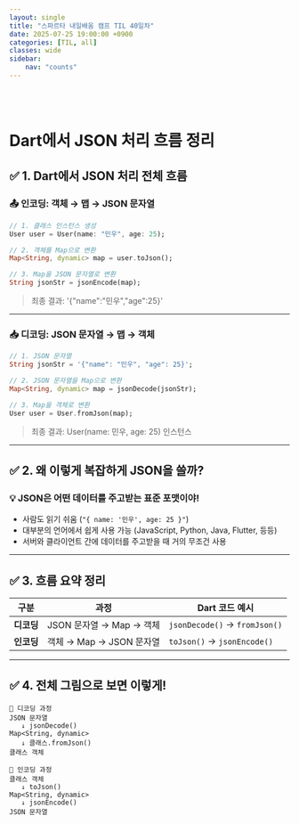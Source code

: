 ```yaml
---
layout: single
title: "스파르타 내일배움 캠프 TIL 40일차"
date: 2025-07-25 19:00:00 +0900
categories: [TIL, all]
classes: wide
sidebar:
    nav: "counts"
---
```

<br><br>
# Dart에서 JSON 처리 흐름 정리

## ✅ 1. Dart에서 JSON 처리 전체 흐름

### 📤 인코딩: 객체 → 맵 → JSON 문자열

```dart
// 1. 클래스 인스턴스 생성
User user = User(name: "민우", age: 25);

// 2. 객체를 Map으로 변환
Map<String, dynamic> map = user.toJson();

// 3. Map을 JSON 문자열로 변환
String jsonStr = jsonEncode(map);
```

> 최종 결과: '{"name":"민우","age":25}'

---

### 📥 디코딩: JSON 문자열 → 맵 → 객체

```dart
// 1. JSON 문자열
String jsonStr = '{"name": "민우", "age": 25}';

// 2. JSON 문자열을 Map으로 변환
Map<String, dynamic> map = jsonDecode(jsonStr);

// 3. Map을 객체로 변환
User user = User.fromJson(map);
```

> 최종 결과: User(name: 민우, age: 25) 인스턴스

---

## ✅ 2. 왜 이렇게 복잡하게 JSON을 쓸까?

### 💡 JSON은 어떤 데이터를 주고받는 **표준 포맷**이야!

- 사람도 읽기 쉬움 (`"{ name: '민우', age: 25 }"`)
- 대부분의 언어에서 쉽게 사용 가능 (JavaScript, Python, Java, Flutter, 등등)
- 서버와 클라이언트 간에 데이터를 주고받을 때 거의 무조건 사용

---

## ✅ 3. 흐름 요약 정리

| 구분 | 과정 | Dart 코드 예시 |
|------|------|----------------|
| **디코딩** | JSON 문자열 → Map → 객체 | `jsonDecode()` → `fromJson()` |
| **인코딩** | 객체 → Map → JSON 문자열 | `toJson()` → `jsonEncode()` |

---

## ✅ 4. 전체 그림으로 보면 이렇게!

```
🔽 디코딩 과정
JSON 문자열
   ↓ jsonDecode()
Map<String, dynamic>
   ↓ 클래스.fromJson()
클래스 객체

🔼 인코딩 과정
클래스 객체
   ↓ toJson()
Map<String, dynamic>
   ↓ jsonEncode()
JSON 문자열
```
